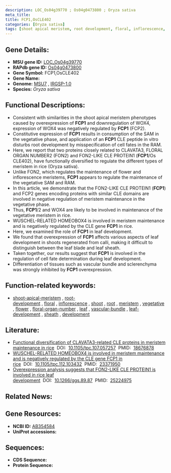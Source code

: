 ```yaml
---
description: LOC_Os04g39770 ; Os04g0473800 ; Oryza sativa
meta_title:
title: FCP1,OsCLE402
categories: [Oryza sativa]
tags: [shoot apical meristem, root development, floral, inflorescence, shoot, root, meristem, vegetative, flower, floral organ number, leaf, vascular bundle, leaf development, sheath, development]
---
```


## Gene Details:
- **MSU gene ID:** [LOC_Os04g39770](http://rice.uga.edu/cgi-bin/ORF_infopage.cgi?orf=LOC_Os04g39770)  
- **RAPdb gene ID:** [Os04g0473800](https://rapdb.dna.affrc.go.jp/locus/?name=Os04g0473800)  
- **Gene Symbol:** FCP1,OsCLE402
- **Gene Name:**
- **Genome:**  [MSU7](http://rice.uga.edu/)&nbsp;,&nbsp;[IRGSP-1.0](https://rapdb.dna.affrc.go.jp/download/irgsp1.html)
- **Species:** *Oryza sativa*

## Functional Descriptions:
   - Consistent with similarities in the shoot apical meristem phenotypes caused by overexpression of **FCP1** and downregulation of WOX4, expression of WOX4 was negatively regulated by **FCP1** (FCP2).
   - Constitutive expression of **FCP1** results in consumption of the SAM in the vegetative phase, and application of an **FCP1** CLE peptide in vitro disturbs root development by misspecification of cell fates in the RAM.
   - Here, we report that two proteins closely related to CLAVATA3, FLORAL ORGAN NUMBER2 (FON2) and FON2-LIKE CLE PROTEIN1 (**FCP1**/Os CLE402), have functionally diversified to regulate the different types of meristem in rice (Oryza sativa).
   - Unlike FON2, which regulates the maintenance of flower and inflorescence meristems, **FCP1** appears to regulate the maintenance of the vegetative SAM and RAM.
   - In this article, we demonstrate that the FON2-LIKE CLE PROTEIN1 (**FCP1**) and FCP2 genes encoding proteins with similar CLE domains are involved in negative regulation of meristem maintenance in the vegetative phase.
   - Thus, **FCP1**/2 and WOX4 are likely to be involved in maintenance of the vegetative meristem in rice.
   - WUSCHEL-RELATED HOMEOBOX4 is involved in meristem maintenance and is negatively regulated by the CLE gene **FCP1** in rice.
   - Here, we examined the role of **FCP1** in leaf development.
   - We found that overexpression of **FCP1** affects various aspects of leaf development in shoots regenerated from calli, making it difficult to distinguish between the leaf blade and leaf sheath.
   - Taken together, our results suggest that **FCP1** is involved in the regulation of cell fate determination during leaf development.
   - Differentiation of tissues such as vascular bundle and sclerenchyma was strongly inhibited by **FCP1** overexpression.

## Function-related keywords:
   - [shoot-apical-meristem](/tags/shoot-apical-meristem/)&nbsp;,&nbsp;[root-development](/tags/root-development/)&nbsp;,&nbsp;[floral](/tags/floral/)&nbsp;,&nbsp;[inflorescence](/tags/inflorescence/)&nbsp;,&nbsp;[shoot](/tags/shoot/)&nbsp;,&nbsp;[root](/tags/root/)&nbsp;,&nbsp;[meristem](/tags/meristem/)&nbsp;,&nbsp;[vegetative](/tags/vegetative/)&nbsp;,&nbsp;[flower](/tags/flower/)&nbsp;,&nbsp;[floral-organ-number](/tags/floral-organ-number/)&nbsp;,&nbsp;[leaf](/tags/leaf/)&nbsp;,&nbsp;[vascular-bundle](/tags/vascular-bundle/)&nbsp;,&nbsp;[leaf-development](/tags/leaf-development/)&nbsp;,&nbsp;[sheath](/tags/sheath/)&nbsp;,&nbsp;[development](/tags/development/)

## Literature:
   - [Functional diversification of CLAVATA3-related CLE proteins in meristem maintenance in rice](https://www.doi.org/10.1105/tpc.107.057257)&nbsp;&nbsp;DOI:&nbsp;&nbsp;[10.1105/tpc.107.057257](https://www.doi.org/10.1105/tpc.107.057257)&nbsp;&nbsp;PMID:&nbsp;&nbsp;[18676878](https://pubmed.ncbi.nlm.nih.gov/18676878/)
   - [WUSCHEL-RELATED HOMEOBOX4 is involved in meristem maintenance and is negatively regulated by the CLE gene FCP1 in rice](https://www.doi.org/10.1105/tpc.112.103432)&nbsp;&nbsp;DOI:&nbsp;&nbsp;[10.1105/tpc.112.103432](https://www.doi.org/10.1105/tpc.112.103432)&nbsp;&nbsp;PMID:&nbsp;&nbsp;[23371950](https://pubmed.ncbi.nlm.nih.gov/23371950/)
   - [Overexpression analysis suggests that FON2-LIKE CLE PROTEIN1 is involved in rice leaf development](https://www.doi.org/10.1266/ggs.89.87)&nbsp;&nbsp;DOI:&nbsp;&nbsp;[10.1266/ggs.89.87](https://www.doi.org/10.1266/ggs.89.87)&nbsp;&nbsp;PMID:&nbsp;&nbsp;[25224975](https://pubmed.ncbi.nlm.nih.gov/25224975/)

## Related News:

## Gene Resources:
- **NCBI ID:**  [AB354584](http://www.ncbi.nlm.nih.gov/nuccore/AB354584)
- **UniProt accessions:** [](https://www.uniprot.org/uniprotkb//entry)

## Sequences:
- **CDS Sequence:**
- **Protein Sequence:**
